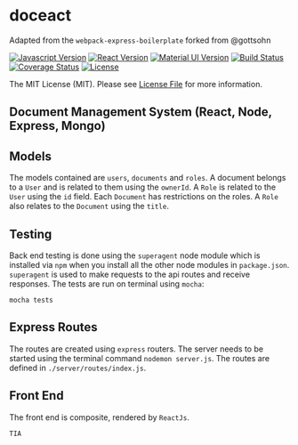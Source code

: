 # doceact

Adapted from the `webpack-express-boilerplate` forked from @gottsohn

[![Javascript Version][javascript-image]][javascript-url]
[![React Version][reactjs-image]][reactjs-url]
[![Material UI Version][material-ui-image]][material-ui-url]
[![Build Status](https://semaphoreci.com/api/v1/n8e/doceact/branches/master/shields_badge.svg)](https://semaphoreci.com/n8e/doceact)
[![Coverage Status](https://coveralls.io/repos/github/n8e/doceact/badge.svg?branch=master)](https://coveralls.io/github/n8e/doceact?branch=master)
[![License][license-image]][license-url]


The MIT License (MIT). Please see [License File](LICENSE) for more information.

[javascript-image]:https://img.shields.io/badge/Javascript-ES6-yellow.svg
[javascript-url]: https://developer.mozilla.org/en-US/docs/Web/JavaScript
[reactjs-image]:https://img.shields.io/badge/ReactJS-15.1.0-blue.svg
[reactjs-url]: https://facebook.github.io/react
[material-ui-image]:https://img.shields.io/badge/Material--UI-0.15.0-lightgrey.svg
[material-ui-url]: https://material-ui.org
[license-image]: https://img.shields.io/badge/License-MIT-red.svg
[license-url]: LICENSE


## Document Management System (React, Node, Express, Mongo)

##  Models
The models contained are `users`, `documents` and `roles`. A document belongs to a `User` and is related to them using the `ownerId`. A `Role` is related to the `User` using the `id` field. Each `Document` has restrictions on the roles. A `Role` also relates to the `Document` using the `title`.

## Testing
Back end testing is done using the `superagent` node module which is installed via `npm` when you install all the other node modules in `package.json`. `superagent` is used to make requests to the api routes and receive responses. The tests are run on terminal using `mocha`:
```
mocha tests
```

## Express Routes
The routes are created using `express` routers. The server needs to be started using the terminal command `nodemon server.js`. The routes are defined in `./server/routes/index.js`.

## Front End
The front end is composite, rendered by `ReactJs`.


`TIA`
